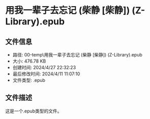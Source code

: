 ﻿# 用我一辈子去忘记 (柴静 [柴静]) (Z-Library).epub

## 文件信息
- 路径: 00-temp\用我一辈子去忘记 (柴静 [柴静]) (Z-Library).epub
- 大小: 476.78 KB
- 创建时间: 2024/4/27 22:32:23
- 最后修改时间: 2024/4/11 11:07:10
- 文件类型: .epub

## 文件描述
这是一个.epub类型的文件。

